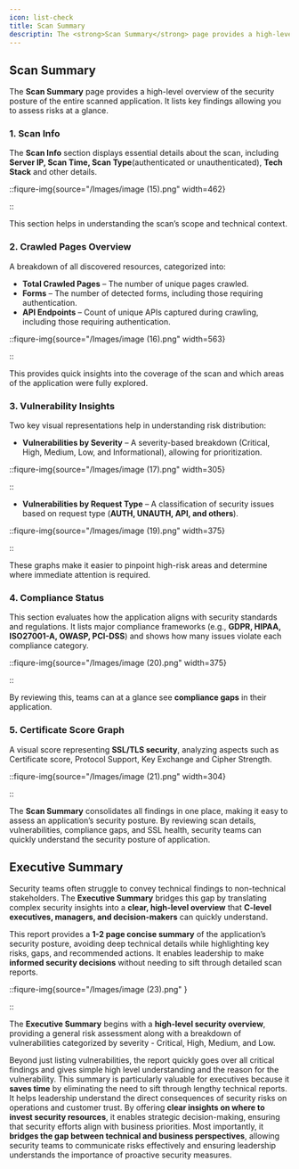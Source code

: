 ```yaml
---
icon: list-check
title: Scan Summary
descriptin: The <strong>Scan Summary</strong> page provides a high-level overview of the security posture of the entire scanned application. It lists key findings allowing you to assess risks at a glance.
---
```


## Scan Summary

The <strong>Scan Summary</strong> page provides a high-level overview of the security posture of the entire scanned application. It lists key findings allowing you to assess risks at a glance.

### 1. Scan Info

The **Scan Info** section displays essential details about the scan, including **Server IP, Scan Time, Scan Type**(authenticated or unauthenticated), **Tech Stack** and other details.

::fiqure-img{source="/Images/image (15).png" width=462}

<!-- <img src="/Images/image (15).png" alt="" width="462"> -->

::

This section helps in understanding the scan’s scope and technical context.

### 2. Crawled Pages Overview

A breakdown of all discovered resources, categorized into:

- **Total Crawled Pages** – The number of unique pages crawled.
- **Forms** – The number of detected forms, including those requiring authentication.
- **API Endpoints** – Count of unique APIs captured during crawling, including those requiring authentication.

::fiqure-img{source="/Images/image (16).png" width=563}

<!-- <img src="/Images/image (16).png" alt="" width="563"> -->

::

This provides quick insights into the coverage of the scan and which areas of the application were fully explored.

### 3. Vulnerability Insights

Two key visual representations help in understanding risk distribution:

- **Vulnerabilities by Severity** – A severity-based breakdown (Critical, High, Medium, Low, and Informational), allowing for prioritization.

::fiqure-img{source="/Images/image (17).png" width=305}

<!-- <img src="/Images/image (17).png" alt="" width="305"> -->

::

- **Vulnerabilities by Request Type** – A classification of security issues based on request type (**AUTH, UNAUTH, API, and others**).

::fiqure-img{source="/Images/image (19).png" width=375}

<!-- <img src="/Images/image (19).png" alt="" width="375"> -->

::

These graphs make it easier to pinpoint high-risk areas and determine where immediate attention is required.

### 4. Compliance Status

This section evaluates how the application aligns with security standards and regulations. It lists major compliance frameworks (e.g., **GDPR, HIPAA, ISO27001-A, OWASP, PCI-DSS**) and shows how many issues violate each compliance category.

::fiqure-img{source="/Images/image (20).png" width=375}

<!-- <img src="/Images/image (20).png" alt="" width="375"> -->

::

By reviewing this, teams can at a glance see **compliance gaps** in their application.

### 5. Certificate Score Graph

A visual score representing **SSL/TLS security**, analyzing aspects such as Certificate score, Protocol Support, Key Exchange and Cipher Strength.

::fiqure-img{source="/Images/image (21).png" width=304}

<!-- <img src="/Images/image (21).png" alt="" width="304"> -->

::

The **Scan Summary** consolidates all findings in one place, making it easy to assess an application’s security posture. By reviewing scan details, vulnerabilities, compliance gaps, and SSL health, security teams can quickly understand the security posture of application.

## Executive Summary

Security teams often struggle to convey technical findings to non-technical stakeholders. The **Executive Summary** bridges this gap by translating complex security insights into a **clear, high-level overview** that **C-level executives, managers, and decision-makers** can quickly understand.

This report provides a **1-2 page concise summary** of the application’s security posture, avoiding deep technical details while highlighting key risks, gaps, and recommended actions. It enables leadership to make **informed security decisions** without needing to sift through detailed scan reports.

::fiqure-img{source="/Images/image (23).png" }

<!-- <img src="/Images/image (23).png" alt=""> -->

::

The **Executive Summary** begins with a **high-level security overview**, providing a general risk assessment along with a breakdown of vulnerabilities categorized by severity - Critical, High, Medium, and Low.&#x20;

Beyond just listing vulnerabilities, the report quickly goes over all critical findings and gives simple high level understanding and the reason for the vulnerability. This summary is particularly valuable for executives because it **saves time** by eliminating the need to sift through lengthy technical reports. It helps leadership understand the direct consequences of security risks on operations and customer trust. By offering **clear insights on where to invest security resources**, it enables strategic decision-making, ensuring that security efforts align with business priorities. Most importantly, it **bridges the gap between technical and business perspectives**, allowing security teams to communicate risks effectively and ensuring leadership understands the importance of proactive security measures.

